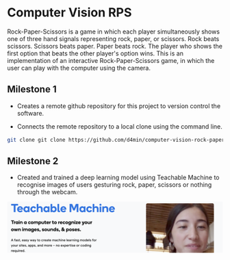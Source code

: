 # Computer Vision RPS

Rock-Paper-Scissors is a game in which each player simultaneously shows one of three hand signals representing rock, paper, or scissors. Rock beats scissors. Scissors beats paper. Paper beats rock. The player who shows the first option that beats the other player's option wins. This is an implementation of an interactive Rock-Paper-Scissors game, in which the user can play with the computer using the camera. 

## Milestone 1 

- Creates a remote github repository for this project to version control the software.

- Connects the remote repository to a local clone using the command line.

```bash
git clone git clone https://github.com/d4min/computer-vision-rock-paper-scissors.git
```

## Milestone 2

- Created and trained a deep learning model using Teachable Machine to recognise images of users gesturing rock, paper, scissors or nothing through the webcam. 

![Screenshot](images/TeachableMachine.png)